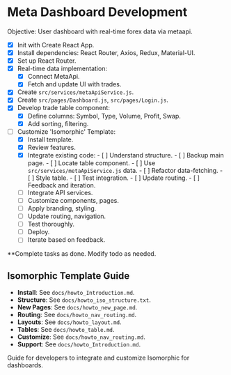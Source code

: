 # Meta Dashboard Development

Objective: User dashboard with real-time forex data via metaapi.

- [x] Init with Create React App.
- [x] Install dependencies: React Router, Axios, Redux, Material-UI.
- [x] Set up React Router.
- [x] Real-time data implementation:
  - [x] Connect MetaApi.
  - [x] Fetch and update UI with trades.
- [x] Create `src/services/metaApiService.js`.
- [x] Create `src/pages/Dashboard.js`, `src/pages/Login.js`.
- [x] Develop trade table component:
  - [x] Define columns: Symbol, Type, Volume, Profit, Swap.
  - [x] Add sorting, filtering.
- [ ] Customize 'Isomorphic' Template:
  - [x] Install template.
  - [x] Review features.
  - [x] Integrate existing code:
          - [ ] Understand structure.
          - [ ] Backup main page.
          - [ ] Locate table component.
          - [ ] Use `src/services/metaApiService.js` data.
          - [ ] Refactor data-fetching.
          - [ ] Style table.
          - [ ] Test integration.
          - [ ] Update routing.
          - [ ] Feedback and iteration.
  - [ ] Integrate API services.
  - [ ] Customize components, pages.
  - [ ] Apply branding, styling.
  - [ ] Update routing, navigation.
  - [ ] Test thoroughly.
  - [ ] Deploy.
  - [ ] Iterate based on feedback.

**Complete tasks as done. Modify todo as needed.

## Isomorphic Template Guide

- **Install**: See `docs/howto_Introduction.md`.
- **Structure**: See `docs/howto_iso_structure.txt`.
- **New Pages**: See `docs/howto_new_page.md`.
- **Routing**: See `docs/howto_nav_routing.md`.
- **Layouts**: See `docs/howto_layout.md`.
- **Tables**: See `docs/howto_table.md`.
- **Customize**: See `docs/howto_nav_routing.md`.
- **Support**: See `docs/howto_Introduction.md`.

Guide for developers to integrate and customize Isomorphic for dashboards.
